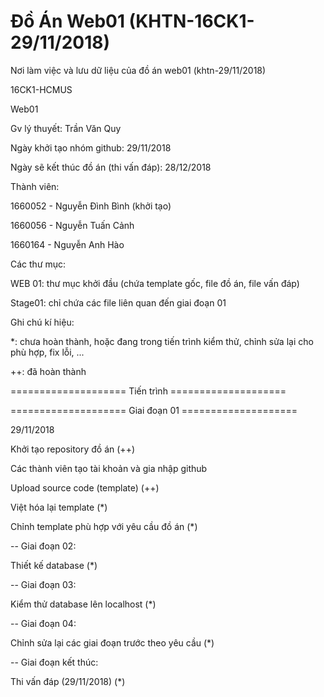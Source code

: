 # Đồ Án Web01 (KHTN-16CK1-29/11/2018)
Nơi làm việc và lưu dữ liệu của đồ án web01 (khtn-29/11/2018)

16CK1-HCMUS

Web01

Gv lý thuyết: Trần Văn Quy

Ngày khởi tạo nhóm github: 29/11/2018

Ngày sẽ kết thúc đồ án (thi vấn đáp): 28/12/2018

Thành viên:

1660052 - Nguyễn Đình Bình (khởi tạo)

1660056 - Nguyễn Tuấn Cảnh

1660164 - Nguyễn Anh Hào


Các thư mục:

WEB 01: thư mục khởi đầu (chứa template gốc, file đồ án, file vấn đáp)

Stage01: chỉ chứa các file liên quan đến giai đoạn 01


Ghi chú kí hiệu: 

*: chưa hoàn thành, hoặc đang trong tiến trình kiểm thử, chỉnh sửa lại cho phù hợp, fix lỗi, ...

++: đã hoàn thành

==================== Tiến trình ====================


==================== Giai đoạn 01 ====================

29/11/2018

Khởi tạo repository đồ án (++)

Các thành viên tạo tài khoản và gia nhập github

Upload source code (template) (++)

Việt hóa lại template (*)

Chỉnh template phù hợp với yêu cầu đồ án (*)

-- Giai đoạn 02:

Thiết kế database (*)

-- Giai đoạn 03:

Kiểm thử database lên localhost (*)

-- Giai đoạn 04:

Chỉnh sửa lại các giai đoạn trước theo yêu cầu (*)


-- Giai đoạn kết thúc:

Thi vấn đáp (29/11/2018) (*)


